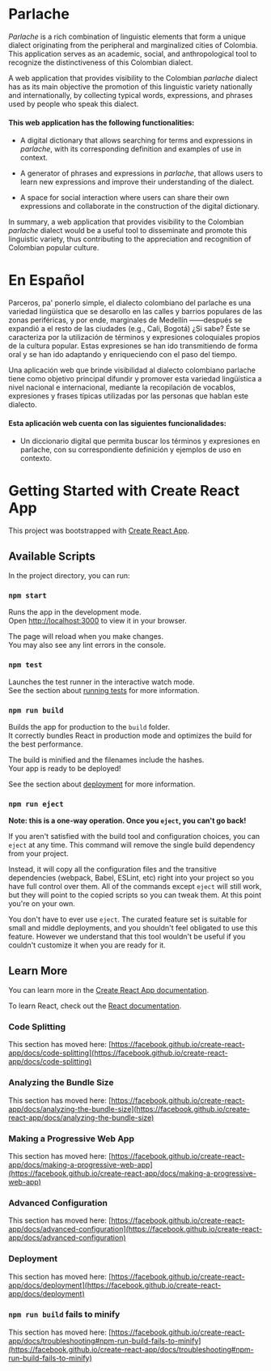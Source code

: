 # Parlache

_Parlache_ is a rich combination of linguistic elements that form a unique dialect originating from the peripheral and marginalized cities of Colombia. This application serves as an academic, social, and anthropological tool to recognize the distinctiveness of this Colombian dialect.

A web application that provides visibility to the Colombian _parlache_ dialect has as its main objective the promotion of this linguistic variety nationally and internationally, by collecting typical words, expressions, and phrases used by people who speak this dialect.

#### This web application has the following functionalities:

- A digital dictionary that allows searching for terms and expressions in _parlache_, with its corresponding definition and examples of use in context.

- A generator of phrases and expressions in _parlache_, that allows users to learn new expressions and improve their understanding of the dialect.

- A space for social interaction where users can share their own expressions and collaborate in the construction of the digital dictionary.

In summary, a web application that provides visibility to the Colombian _parlache_ dialect would be a useful tool to disseminate and promote this linguistic variety, thus contributing to the appreciation and recognition of Colombian popular culture.

# En Español

Parceros, pa' ponerlo simple, el dialecto colombiano del parlache es una variedad lingüística que se desarollo en las calles y barrios populares de las zonas periféricas, y por ende, marginales de Medellín ——después se expandió a el resto de las ciudades (e.g., Cali, Bogotá) ¿Si sabe? Éste se caracteriza por la utilización de términos y expresiones coloquiales propios de la cultura popular. Estas expresiones se han ido transmitiendo de forma oral y se han ido adaptando y enriqueciendo con el paso del tiempo.

Una aplicación web que brinde visibilidad al dialecto colombiano parlache tiene como objetivo principal difundir y promover esta variedad lingüística a nivel nacional e internacional, mediante la recopilación de vocablos, expresiones y frases típicas utilizadas por las personas que hablan este dialecto.

#### Esta aplicación web cuenta con las siguientes funcionalidades:

- Un diccionario digital que permita buscar los términos y expresiones en parlache, con su correspondiente definición y ejemplos de uso en contexto.



# Getting Started with Create React App

This project was bootstrapped with [Create React App](https://github.com/facebook/create-react-app).

## Available Scripts

In the project directory, you can run:

### `npm start`

Runs the app in the development mode.\
Open [http://localhost:3000](http://localhost:3000) to view it in your browser.

The page will reload when you make changes.\
You may also see any lint errors in the console.

### `npm test`

Launches the test runner in the interactive watch mode.\
See the section about [running tests](https://facebook.github.io/create-react-app/docs/running-tests) for more information.

### `npm run build`

Builds the app for production to the `build` folder.\
It correctly bundles React in production mode and optimizes the build for the best performance.

The build is minified and the filenames include the hashes.\
Your app is ready to be deployed!

See the section about [deployment](https://facebook.github.io/create-react-app/docs/deployment) for more information.

### `npm run eject`

**Note: this is a one-way operation. Once you `eject`, you can't go back!**

If you aren't satisfied with the build tool and configuration choices, you can `eject` at any time. This command will remove the single build dependency from your project.

Instead, it will copy all the configuration files and the transitive dependencies (webpack, Babel, ESLint, etc) right into your project so you have full control over them. All of the commands except `eject` will still work, but they will point to the copied scripts so you can tweak them. At this point you're on your own.

You don't have to ever use `eject`. The curated feature set is suitable for small and middle deployments, and you shouldn't feel obligated to use this feature. However we understand that this tool wouldn't be useful if you couldn't customize it when you are ready for it.

## Learn More

You can learn more in the [Create React App documentation](https://facebook.github.io/create-react-app/docs/getting-started).

To learn React, check out the [React documentation](https://reactjs.org/).

### Code Splitting

This section has moved here: [https://facebook.github.io/create-react-app/docs/code-splitting](https://facebook.github.io/create-react-app/docs/code-splitting)

### Analyzing the Bundle Size

This section has moved here: [https://facebook.github.io/create-react-app/docs/analyzing-the-bundle-size](https://facebook.github.io/create-react-app/docs/analyzing-the-bundle-size)

### Making a Progressive Web App

This section has moved here: [https://facebook.github.io/create-react-app/docs/making-a-progressive-web-app](https://facebook.github.io/create-react-app/docs/making-a-progressive-web-app)

### Advanced Configuration

This section has moved here: [https://facebook.github.io/create-react-app/docs/advanced-configuration](https://facebook.github.io/create-react-app/docs/advanced-configuration)

### Deployment

This section has moved here: [https://facebook.github.io/create-react-app/docs/deployment](https://facebook.github.io/create-react-app/docs/deployment)

### `npm run build` fails to minify

This section has moved here: [https://facebook.github.io/create-react-app/docs/troubleshooting#npm-run-build-fails-to-minify](https://facebook.github.io/create-react-app/docs/troubleshooting#npm-run-build-fails-to-minify)
